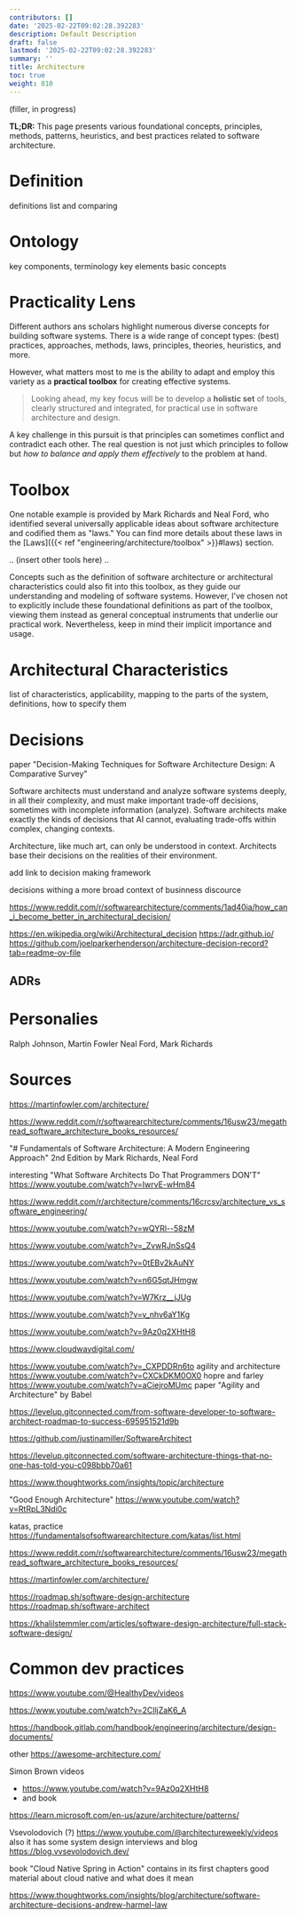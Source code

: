 ```yaml
---
contributors: []
date: '2025-02-22T09:02:28.392283'
description: Default Description
draft: false
lastmod: '2025-02-22T09:02:28.392283'
summary: ''
title: Architecture
toc: true
weight: 810
---
```



(filler, in progress)

**TL;DR:** This page presents various foundational concepts, principles, methods, patterns, heuristics, and best practices related to software architecture. 

# Definition

definitions list and comparing

# Ontology

key components, terminology
key elements
basic concepts


# Practicality Lens

Different authors ans scholars highlight numerous diverse concepts for building software systems. There is a wide range of concept types: (best) practices, approaches, methods, laws, principles, theories, heuristics, and more. 

However, what matters most to me is the ability to adapt and employ this variety as a **practical toolbox** for creating effective systems. 

> Looking ahead, my key focus will be to develop a **holistic set** of tools, clearly structured and integrated, for practical use in software architecture and design.

A key challenge in this pursuit is that principles can sometimes conflict and contradict each other. The real question is not just which principles to follow but *how to balance and apply them effectively* to the problem at hand.

# Toolbox

One notable example is provided by Mark Richards and Neal Ford, who identified several universally applicable ideas about software architecture and codified them as "laws." You can find more details about these laws in the [Laws]({{< ref "engineering/architecture/toolbox" >}}#laws) section.

.. (insert other tools here) ..

Concepts such as the definition of software architecture or architectural characteristics could also fit into this toolbox, as they guide our understanding and modeling of software systems. However, I've chosen not to explicitly include these foundational definitions as part of the toolbox, viewing them instead as general conceptual instruments that underlie our practical work. Nevertheless, keep in mind their implicit importance and usage.

# Architectural Characteristics

list of characteristics, applicability, mapping to the parts of the system, definitions, how to specify them

# Decisions

paper "Decision-Making Techniques for Software Architecture Design: A Comparative Survey" 

Software architects must understand and analyze software systems deeply, in all their complexity, and must make important trade-off decisions, sometimes with incomplete information (analyze). Software architects make exactly the kinds of decisions that AI cannot, evaluating trade-offs within complex, changing contexts. 

Architecture, like much art, can only be understood in context. Architects base their decisions on the realities of their environment.

add link to decision making framework

decisions withing a more broad context of businness discource

<https://www.reddit.com/r/softwarearchitecture/comments/1ad40ia/how_can_i_become_better_in_architectural_decision/>

<https://en.wikipedia.org/wiki/Architectural_decision>
<https://adr.github.io/>
<https://github.com/joelparkerhenderson/architecture-decision-record?tab=readme-ov-file>

## ADRs


# Personalies

Ralph Johnson, Martin Fowler
Neal Ford, Mark Richards

# Sources

<https://martinfowler.com/architecture/>

<https://www.reddit.com/r/softwarearchitecture/comments/16usw23/megathread_software_architecture_books_resources/>

"# Fundamentals of Software Architecture: A Modern Engineering Approach" 2nd Edition by Mark Richards, Neal Ford

interesting
"What Software Architects Do That Programmers DON'T" <https://www.youtube.com/watch?v=IwrvE-wHm84>


https://www.reddit.com/r/architecture/comments/16crcsv/architecture_vs_software_engineering/

<https://www.youtube.com/watch?v=wQYRl--58zM>

<https://www.youtube.com/watch?v=_ZvwRJnSsQ4>


<https://www.youtube.com/watch?v=0tEBv2kAuNY>

<https://www.youtube.com/watch?v=n6G5qtJHmgw>

<https://www.youtube.com/watch?v=W7Krz__jJUg>

<https://www.youtube.com/watch?v=v_nhv6aY1Kg>

<https://www.youtube.com/watch?v=9Az0q2XHtH8>

<https://www.cloudwaydigital.com/>

<https://www.youtube.com/watch?v=_CXPDDRn6to> agility and architecture
<https://www.youtube.com/watch?v=CXCkDKM0OX0> hopre and farley
<https://www.youtube.com/watch?v=aCiejroMUmc>
paper "Agility and Architecture" by Babel

<https://levelup.gitconnected.com/from-software-developer-to-software-architect-roadmap-to-success-695951521d9b>

<https://github.com/justinamiller/SoftwareArchitect>

<https://levelup.gitconnected.com/software-architecture-things-that-no-one-has-told-you-c098bbb70a61>

<https://www.thoughtworks.com/insights/topic/architecture>

"Good Enough Architecture"
<https://www.youtube.com/watch?v=RtRpL3Ndi0c>

katas, practice
<https://fundamentalsofsoftwarearchitecture.com/katas/list.html>

<https://www.reddit.com/r/softwarearchitecture/comments/16usw23/megathread_software_architecture_books_resources/>

<https://martinfowler.com/architecture/>

<https://roadmap.sh/software-design-architecture>
<https://roadmap.sh/software-architect>

<https://khalilstemmler.com/articles/software-design-architecture/full-stack-software-design/>

# Common dev practices

<https://www.youtube.com/@HealthyDev/videos>

<https://www.youtube.com/watch?v=2ClljZaK6_A>

<https://handbook.gitlab.com/handbook/engineering/architecture/design-documents/>

other
<https://awesome-architecture.com/>

Simon Brown videos

- <https://www.youtube.com/watch?v=9Az0q2XHtH8>
- and book

<https://learn.microsoft.com/en-us/azure/architecture/patterns/>

Vsevolodovich (?)
<https://www.youtube.com/@architectureweekly/videos>
also it has some system design interviews
and blog <https://blog.vvsevolodovich.dev/>

book "Cloud Native Spring in Action" contains in its first chapters good material about cloud native and what does it mean

<https://www.thoughtworks.com/insights/blog/architecture/software-architecture-decisions-andrew-harmel-law>
